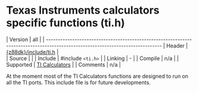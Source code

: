 # Texas Instruments calculators specific functions (ti.h)

 | Version    | all                                                                                                             |
 | ------------------------------------------------------------------------------------------------------------------------------
 | Header     | [{z88dk}/include/ti.h](https://raw.githubusercontent.com/z88dk/z88dk/master/include/ti.h)                  |     
 | Source     |                                                                                                                 |
 | Include    | #include `<ti.h>`                                                                                                 |
 | Linking    | -                                                                                                               |
 | Compile    | n/a                                                                                                             |
 | Supported  | [TI Calculators](platform/ticalc)                                                                              | 
 | Comments   | n/a                                                                                                             |

At the moment most of the TI Calculators functions are designed to run on all the TI ports.  This include file is for future developments.


